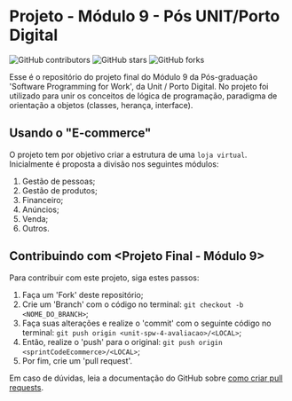# Projeto - Módulo 9 - Pós UNIT/Porto Digital

![GitHub contributors](https://img.shields.io/github/contributors/alvesmog/sprintCodeEcommerce)
![GitHub stars](https://img.shields.io/github/stars/alvesmog/sprintCodeEcommerce?style=social)
![GitHub forks](https://img.shields.io/github/forks/alvesmog/sprintCodeEcommerce?style=social)

Esse é o repositório do projeto final do Módulo 9 da Pós-graduação 'Software Programming for Work', da Unit / Porto Digital. No projeto foi utilizado para unir os conceitos de lógica de programação, paradigma de orientação a objetos (classes, herança, interface).

## Usando o "E-commerce"

O projeto tem por objetivo criar a estrutura de uma `loja virtual`. Inicialmente é proposta a divisão nos seguintes módulos:
1. Gestão de pessoas;
2. Gestão de produtos;
3. Financeiro;
4. Anúncios; 
5. Venda;
6. Outros.

## Contribuindo com <Projeto Final - Módulo 9>
<!--- If your README is long or you have some specific process or steps you want contributors to follow, consider creating a separate CONTRIBUTING.md file---> 
Para contribuir com este projeto, siga estes passos:

1. Faça um 'Fork' deste repositório;
2. Crie um 'Branch' com o código no terminal: `git checkout -b <NOME_DO_BRANCH>`;
3. Faça suas alterações e realize o 'commit' com o seguinte código no terminal: `git push origin <unit-spw-4-avaliacao>/<LOCAL>`;
4. Então, realize o 'push' para o original: `git push origin <sprintCodeEcommerce>/<LOCAL>`;
5. Por fim, crie um 'pull request'.

Em caso de dúvidas, leia a documentação do GitHub sobre [como criar pull requests](https://help.github.com/en/github/collaborating-with-issues-and-pull-requests/creating-a-pull-request).

